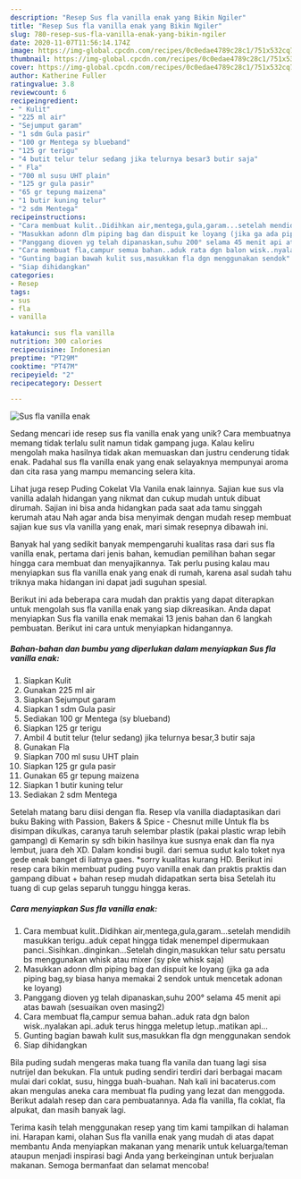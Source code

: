```yaml
---
description: "Resep Sus fla vanilla enak yang Bikin Ngiler"
title: "Resep Sus fla vanilla enak yang Bikin Ngiler"
slug: 780-resep-sus-fla-vanilla-enak-yang-bikin-ngiler
date: 2020-11-07T11:56:14.174Z
image: https://img-global.cpcdn.com/recipes/0c0edae4789c28c1/751x532cq70/sus-fla-vanilla-enak-foto-resep-utama.jpg
thumbnail: https://img-global.cpcdn.com/recipes/0c0edae4789c28c1/751x532cq70/sus-fla-vanilla-enak-foto-resep-utama.jpg
cover: https://img-global.cpcdn.com/recipes/0c0edae4789c28c1/751x532cq70/sus-fla-vanilla-enak-foto-resep-utama.jpg
author: Katherine Fuller
ratingvalue: 3.8
reviewcount: 6
recipeingredient:
- " Kulit"
- "225 ml air"
- "Sejumput garam"
- "1 sdm Gula pasir"
- "100 gr Mentega sy blueband"
- "125 gr terigu"
- "4 butit telur telur sedang jika telurnya besar3 butir saja"
- " Fla"
- "700 ml susu UHT plain"
- "125 gr gula pasir"
- "65 gr tepung maizena"
- "1 butir kuning telur"
- "2 sdm Mentega"
recipeinstructions:
- "Cara membuat kulit..Didihkan air,mentega,gula,garam...setelah mendidih masukkan terigu..aduk cepat hingga tidak menempel dipermukaan panci..Sisihkan..dinginkan...Setelah dingin,masukkan telur satu persatu bs menggunakan whisk atau mixer (sy pke whisk saja)"
- "Masukkan adonn dlm piping bag dan dispuit ke loyang (jika ga ada piping bag,sy biasa hanya memakai 2 sendok untuk mencetak adonan ke loyang)"
- "Panggang dioven yg telah dipanaskan,suhu 200° selama 45 menit api atas bawah (sesuaikan oven masing2)"
- "Cara membuat fla,campur semua bahan..aduk rata dgn balon wisk..nyalakan api..aduk terus hingga meletup letup..matikan api..."
- "Gunting bagian bawah kulit sus,masukkan fla dgn menggunakan sendok"
- "Siap dihidangkan"
categories:
- Resep
tags:
- sus
- fla
- vanilla

katakunci: sus fla vanilla 
nutrition: 300 calories
recipecuisine: Indonesian
preptime: "PT29M"
cooktime: "PT47M"
recipeyield: "2"
recipecategory: Dessert

---
```



![Sus fla vanilla enak](https://img-global.cpcdn.com/recipes/0c0edae4789c28c1/751x532cq70/sus-fla-vanilla-enak-foto-resep-utama.jpg)

Sedang mencari ide resep sus fla vanilla enak yang unik? Cara membuatnya memang tidak terlalu sulit namun tidak gampang juga. Kalau keliru mengolah maka hasilnya tidak akan memuaskan dan justru cenderung tidak enak. Padahal sus fla vanilla enak yang enak selayaknya mempunyai aroma dan cita rasa yang mampu memancing selera kita.

Lihat juga resep Puding Cokelat Vla Vanila enak lainnya. Sajian kue sus vla vanilla adalah hidangan yang nikmat dan cukup mudah untuk dibuat dirumah. Sajian ini bisa anda hidangkan pada saat ada tamu singgah kerumah atau Nah agar anda bisa menyimak dengan mudah resep membuat sajian kue sus vla vanilla yang enak, mari simak resepnya dibawah ini.

Banyak hal yang sedikit banyak mempengaruhi kualitas rasa dari sus fla vanilla enak, pertama dari jenis bahan, kemudian pemilihan bahan segar hingga cara membuat dan menyajikannya. Tak perlu pusing kalau mau menyiapkan sus fla vanilla enak yang enak di rumah, karena asal sudah tahu triknya maka hidangan ini dapat jadi suguhan spesial.


Berikut ini ada beberapa cara mudah dan praktis yang dapat diterapkan untuk mengolah sus fla vanilla enak yang siap dikreasikan. Anda dapat menyiapkan Sus fla vanilla enak memakai 13 jenis bahan dan 6 langkah pembuatan. Berikut ini cara untuk menyiapkan hidangannya.

<!--inarticleads1-->

##### Bahan-bahan dan bumbu yang diperlukan dalam menyiapkan Sus fla vanilla enak:

1. Siapkan  Kulit
1. Gunakan 225 ml air
1. Siapkan Sejumput garam
1. Siapkan 1 sdm Gula pasir
1. Sediakan 100 gr Mentega (sy blueband)
1. Siapkan 125 gr terigu
1. Ambil 4 butit telur (telur sedang) jika telurnya besar,3 butir saja
1. Gunakan  Fla
1. Siapkan 700 ml susu UHT plain
1. Siapkan 125 gr gula pasir
1. Gunakan 65 gr tepung maizena
1. Siapkan 1 butir kuning telur
1. Sediakan 2 sdm Mentega


Setelah matang baru diisi dengan fla. Resep vla vanilla diadaptasikan dari buku Baking with Passion, Bakers &amp; Spice - Chesnut mille Untuk fla bs disimpan dikulkas, caranya taruh selembar plastik (pakai plastic wrap lebih gampang) di Kemarin sy sdh bikin hasilnya kue susnya enak dan fla nya lembut, juara deh XD. Dalam kondisi bugil. dari semua sudut kalo toket nya gede enak banget di liatnya gaes. *sorry kualitas kurang HD. Berikut ini resep cara bikin membuat puding puyo vanilla enak dan praktis praktis dan gampang dibuat + bahan resep mudah didapatkan serta bisa Setelah itu tuang di cup gelas separuh tunggu hingga keras. 

<!--inarticleads2-->

##### Cara menyiapkan Sus fla vanilla enak:

1. Cara membuat kulit..Didihkan air,mentega,gula,garam...setelah mendidih masukkan terigu..aduk cepat hingga tidak menempel dipermukaan panci..Sisihkan..dinginkan...Setelah dingin,masukkan telur satu persatu bs menggunakan whisk atau mixer (sy pke whisk saja)
1. Masukkan adonn dlm piping bag dan dispuit ke loyang (jika ga ada piping bag,sy biasa hanya memakai 2 sendok untuk mencetak adonan ke loyang)
1. Panggang dioven yg telah dipanaskan,suhu 200° selama 45 menit api atas bawah (sesuaikan oven masing2)
1. Cara membuat fla,campur semua bahan..aduk rata dgn balon wisk..nyalakan api..aduk terus hingga meletup letup..matikan api...
1. Gunting bagian bawah kulit sus,masukkan fla dgn menggunakan sendok
1. Siap dihidangkan


Bila puding sudah mengeras maka tuang fla vanila dan tuang lagi sisa nutrijel dan bekukan. Fla untuk puding sendiri terdiri dari berbagai macam mulai dari coklat, susu, hingga buah-buahan. Nah kali ini bacaterus.com akan mengulas aneka cara membuat fla puding yang lezat dan menggoda. Berikut adalah resep dan cara pembuatannya. Ada fla vanilla, fla coklat, fla alpukat, dan masih banyak lagi. 

Terima kasih telah menggunakan resep yang tim kami tampilkan di halaman ini. Harapan kami, olahan Sus fla vanilla enak yang mudah di atas dapat membantu Anda menyiapkan makanan yang menarik untuk keluarga/teman ataupun menjadi inspirasi bagi Anda yang berkeinginan untuk berjualan makanan. Semoga bermanfaat dan selamat mencoba!
